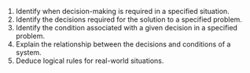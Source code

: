 1. Identify when decision-making is required in a specified situation.
2. Identify the decisions required for the solution to a specified problem.
3. Identify the condition associated with a given decision in a specified problem.
4. Explain the relationship between the decisions and conditions of a system.
5. Deduce logical rules for real-world situations.